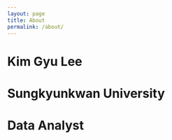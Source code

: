 ```yaml
---
layout: page
title: About
permalink: /about/
---
```


# Kim Gyu Lee
# Sungkyunkwan University
# Data Analyst


